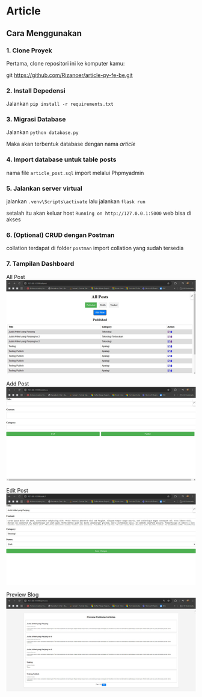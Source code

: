 # Article

## Cara Menggunakan

### 1. **Clone Proyek**
   Pertama, clone repositori ini ke komputer kamu:
   
   git https://github.com/Rizanoer/article-py-fe-be.git

### 2. **Install Depedensi**
  Jalankan `pip install -r requirements.txt`
  
### 3. **Migrasi Database**
  Jalankan `python database.py`

  Maka akan terbentuk database dengan nama *article*

### 4. **Import database untuk table posts**
  nama file `article_post.sql`
  import melalui Phpmyadmin

### 5. **Jalankan server virtual**
  jalankan `.venv\Scripts\activate`
  lalu jalankan `flask run`

  setalah itu akan keluar host `Running on http://127.0.0.1:5000`
  web bisa di akses

### 6. (Optional) CRUD dengan Postman
  collation terdapat di folder `postman`
  import collation yang sudah tersedia

### 7. Tampilan Dashboard
  All Post
  ![allposts](public/allposts.jpg)

  Add Post
  ![addnew](public/addnew.jpg)

  Edit Post
  ![editposts](public/editposts.jpg)

  Preview Blog
  ![preview](public/preview.jpg)

